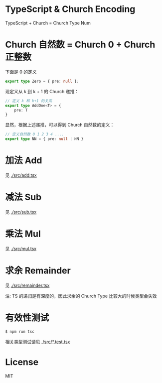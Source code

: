 # TypeScript & Church Encoding

TypeScript + Church = Church Type Num

# Church 自然数 = Church 0 + Church 正整数

下面是 0 的定义

``` ts
export type Zero = { pre: null };
```

现定义从 k 到 k + 1 的 Church 递推：

``` ts
// 定义 k 和 k+1 的关系
export type AddOne<T> = {
    pre: T
}
```

显然，根据上述递推，可以得到 Church 自然数的定义：

``` ts
// 定义自然数 0 1 2 3 4 ....
export type NN = { pre: null | NN }
```

# 加法 Add

见 [./src/add.tsx](./src/add.tsx)

# 减法 Sub

见 [./src/sub.tsx](./src/sub.tsx)

# 乘法 Mul

见 [./src/mul.tsx](./src/mul.tsx)

# 求余 Remainder

见 [./src/remainder.tsx](./src/remainder.tsx)

注: TS 的递归是有深度的，因此求余的 Church Type 比较大的时候类型会失效

# 有效性测试

``` bash
$ npm run tsc
```

相关类型测试请见 [./src/*.test.tsx](./src/*.test.tsx)

# License 

MIT
